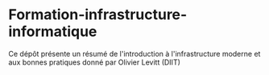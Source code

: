 # Formation-infrastructure-informatique
Ce dépôt présente un résumé de l'introduction à l'infrastructure moderne et aux bonnes pratiques donné par Olivier Levitt (DIIT)